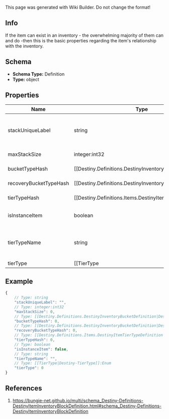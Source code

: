 <span class="wiki-builder">This page was generated with Wiki Builder. Do not change the format!</span>

## Info
If the item can exist in an inventory - the overwhelming majority of them can and do -then this is the basic properties regarding the item's relationship with the inventory.

## Schema
* **Schema Type:** Definition
* **Type:** object

## Properties
Name | Type | Description
---- | ---- | -----------
stackUniqueLabel | string | If this string is populated, you can't have more than one stack with this label in a given inventory.Note that this is different from the equipping block's unique label, which is used for equipping uniqueness.
maxStackSize | integer:int32 | The maximum quantity of this item that can exist in a stack.
bucketTypeHash | [[Destiny.Definitions.DestinyInventoryBucketDefinition|Destiny-Definitions-DestinyInventoryBucketDefinition]]:integer:uint32 | The hash identifier for the DestinyInventoryBucketDefinition to which this item belongs.I should have named this &quot;bucketHash&quot;, but too many things refer to it now.  Sigh.
recoveryBucketTypeHash | [[Destiny.Definitions.DestinyInventoryBucketDefinition|Destiny-Definitions-DestinyInventoryBucketDefinition]]:integer:uint32 | If the item is picked up by the lost loot queue, this is the hash identifierfor the DestinyInventoryBucketDefinition into which it will be placed.Again, I should have named this recoveryBucketHash instead.
tierTypeHash | [[Destiny.Definitions.Items.DestinyItemTierTypeDefinition|Destiny-Definitions-Items-DestinyItemTierTypeDefinition]]:integer:uint32 | The hash identifier for the Tier Type of the item, use to look up its DestinyItemTierTypeDefinitionif you need to show localized data for the item's tier.
isInstanceItem | boolean | If TRUE, this item is instanced.  Otherwise, it is a generic item that merely has a quantity in a stack (like Glimmer).
tierTypeName | string | The localized name of the tier type, which is a useful shortcut so you don't have to look up the definition every time.  However, it's mostly a holdover from days before we had a DestinyItemTierTypeDefinition to refer to.
tierType | [[TierType|Destiny-TierType]]:Enum | The enumeration matching the tier type of the item to known values, again for convenience sake.

## Example
```javascript
{
    // Type: string
    "stackUniqueLabel": "",
    // Type: integer:int32
    "maxStackSize": 0,
    // Type: [[Destiny.Definitions.DestinyInventoryBucketDefinition|Destiny-Definitions-DestinyInventoryBucketDefinition]]:integer:uint32
    "bucketTypeHash": 0,
    // Type: [[Destiny.Definitions.DestinyInventoryBucketDefinition|Destiny-Definitions-DestinyInventoryBucketDefinition]]:integer:uint32
    "recoveryBucketTypeHash": 0,
    // Type: [[Destiny.Definitions.Items.DestinyItemTierTypeDefinition|Destiny-Definitions-Items-DestinyItemTierTypeDefinition]]:integer:uint32
    "tierTypeHash": 0,
    // Type: boolean
    "isInstanceItem": false,
    // Type: string
    "tierTypeName": "",
    // Type: [[TierType|Destiny-TierType]]:Enum
    "tierType": 0
}

```

## References
1. https://bungie-net.github.io/multi/schema_Destiny-Definitions-DestinyItemInventoryBlockDefinition.html#schema_Destiny-Definitions-DestinyItemInventoryBlockDefinition
